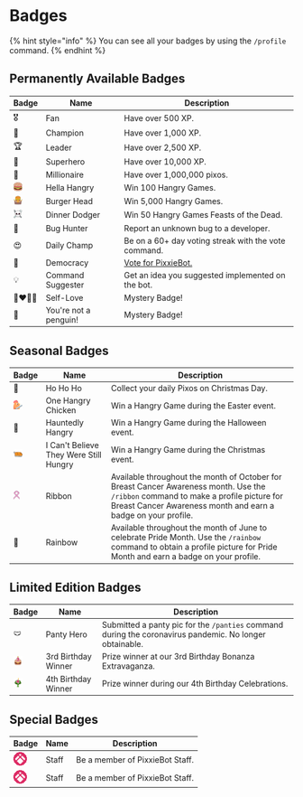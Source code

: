 # Badges

{% hint style="info" %}
You can see all your badges by using the `/profile` command.
{% endhint %}

## Permanently Available Badges

| Badge                                         | Name                  | Description                                          |
| --------------------------------------------- | --------------------- | ---------------------------------------------------- |
| 🎖️                                            | Fan                   | Have over 500 XP.                                    |
| 🏅                                            | Champion              | Have over 1,000 XP.                                  |
| 🏆                                            | Leader                | Have over 2,500 XP.                                  |
| 🦸                                            | Superhero             | Have over 10,000 XP.                                 |
| 🏰                                            | Millionaire           | Have over 1,000,000 pixos.                           |
| ![](../../.gitbook/assets/hella_hangry.png)   | Hella Hangry          | Win 100 Hangry Games.                                |
| ![](../../.gitbook/assets/Burger_Head.png)    | Burger Head           | Win 5,000 Hangry Games.                              |
| ![](../../.gitbook/assets/feastofthedead.png) | Dinner Dodger         | Win 50 Hangry Games Feasts of the Dead.              |
| 🐞                                            | Bug Hunter            | Report an unknown bug to a developer.                |
| 😍                                            | Daily Champ           | Be on a 60+ day voting streak with the vote command. |
| 🗽                                            | Democracy             | [Vote for PixxieBot.](https://pixx.ie/vote)          |
| 💡                                            | Command Suggester     | Get an idea you suggested implemented on the bot.    |
| 👨‍❤️‍💋‍👨                                            | Self-Love             | Mystery Badge!                                       |
| 🐧                                            | You're not a penguin! | Mystery Badge!                                       |

## Seasonal Badges

| Badge                                                  | Name                                   | Description                                                                                                                                                                                          |
| ------------------------------------------------------ | -------------------------------------- | ---------------------------------------------------------------------------------------------------------------------------------------------------------------------------------------------------- |
| 🎅                                                     | Ho Ho Ho                               | Collect your daily Pixos on Christmas Day.                                                                                                                                                           |
| ![](../../.gitbook/assets/pixxie_hangryeaster.png)     | One Hangry Chicken                     | Win a Hangry Game during the Easter event.                                                                                                                                                           |
| 🎃                                                     | Hauntedly Hangry                       | Win a Hangry Game during the Halloween event.                                                                                                                                                        |
| ![](../../.gitbook/assets/pixxie_hangryxmas.png)       | I Can't Believe They Were Still Hungry | Win a Hangry Game during the Christmas event.                                                                                                                                                        |
| ![](../../.gitbook/assets/pixxie_bcancerawareness.png) | Ribbon                                 | Available throughout the month of October for Breast Cancer Awareness month. Use the `/ribbon` command to make a profile picture for Breast Cancer Awareness month and earn a badge on your profile. |
| 🌈                                                     | Rainbow                                | Available throughout the month of June to celebrate Pride Month. Use the `/rainbow` command to obtain a profile picture for Pride Month and earn a badge on your profile.                            |

## Limited Edition Badges

| Badge                                         | Name                | Description                                                                                             |
| --------------------------------------------- | ------------------- | ------------------------------------------------------------------------------------------------------- |
| 🩲                                            | Panty Hero          | Submitted a panty pic for the `/panties` command during the coronavirus pandemic. No longer obtainable. |
| ![](../../.gitbook/assets/pixxie_3rdbday.png) | 3rd Birthday Winner | Prize winner at our 3rd Birthday Bonanza Extravaganza.                                                  |
| ![](../../.gitbook/assets/pixxie_4thbday.png) | 4th Birthday Winner | Prize winner during our 4th Birthday Celebrations.                                                      |

## Special Badges

| Badge                                       | Name  | Description                     |
| ------------------------------------------- | ----- | ------------------------------- |
| ![](../../.gitbook/assets/pixxie_staff.gif) | Staff | Be a member of PixxieBot Staff. |
| ![](../../.gitbook/assets/pixxie_staff.gif) | Staff | Be a member of PixxieBot Staff. |
